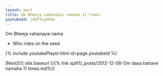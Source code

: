 ```yaml
---
layout: post
title: Om Bheeja vahanayai namaha 11 times
youtubeId: jGHYTuyhPmo
---
```

 
 
Om Bheeja vahanayai nama 
 
 -  Who rides on the seed 
 
  
 
  
 
 
 
 
 
 


{% include youtubePlayer.html id=page.youtubeId %}
 
[Next]({{ site.baseurl }}{% link  split1/_posts/2012-12-08-Om dasa bahave namaha 11 times.md%})
 
